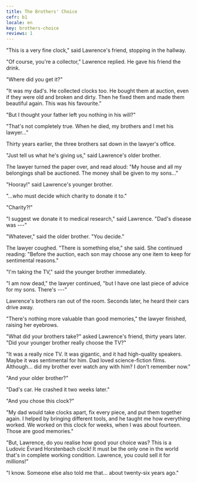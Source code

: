 ```yaml
---
title: The Brothers' Choice
cefr: b1
locale: en
key: brothers-choice
reviews: 1
---
```


"This is a very fine clock," said Lawrence's friend, stopping in the hallway.

"Of course, you're a collector," Lawrence replied. He gave his friend the drink.

"Where did you get it?"

"It was my dad's. He collected clocks too. He bought them at auction, even if they were old and broken and dirty. Then he fixed them and made them beautiful again. This was his favourite."

"But I thought your father left you nothing in his will?"

"That's not completely true. When he died, my brothers and I met his lawyer..."

Thirty years earlier, the three brothers sat down in the lawyer's office.

"Just tell us what he's giving us," said Lawrence's older brother.

The lawyer turned the paper over, and read aloud: "My house and all my belongings shall be auctioned. The money shall be given to my sons..."

"Hooray!" said Lawrence's younger brother.

"...who must decide which charity to donate it to."

"Charity?!"

"I suggest we donate it to medical research," said Lawrence. "Dad's disease was ---"

"Whatever," said the older brother. "You decide."

The lawyer coughed. "There is something else," she said. She continued reading: "Before the auction, each son may choose any one item to keep for sentimental reasons."

"I'm taking the TV," said the younger brother immediately.

"I am now dead," the lawyer continued, "but I have one last piece of advice for my sons. There's ---"

Lawrence's brothers ran out of the room. Seconds later, he heard their cars drive away.

"There's nothing more valuable than good memories," the lawyer finished, raising her eyebrows.

"What did your brothers take?" asked Lawrence's friend, thirty years later. "Did your younger brother really choose the TV?"

"It was a really nice TV. It was gigantic, and it had high-quality speakers. Maybe it was sentimental for him. Dad loved science-fiction films. Although... did my brother ever watch any with him? I don't remember now."

"And your older brother?"

"Dad's car. He crashed it two weeks later."

"And you chose this clock?"

"My dad would take clocks apart, fix every piece, and put them together again. I helped by bringing different tools, and he taught me how everything worked. We worked on this clock for weeks, when I was about fourteen. Those are good memories."

"But, Lawrence, do you realise how good your choice was? This is a Ludovic Évrard Horstenbach clock! It must be the only one in the world that's in complete working condition. Lawrence, you could sell it for millions!"

"I know. Someone else also told me that... about twenty-six years ago."